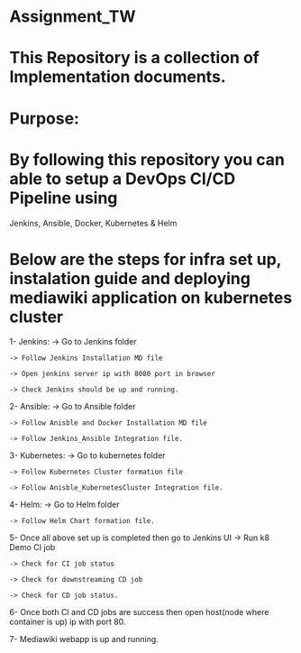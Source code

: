 # Assignment_TW

# This Repository is a collection of Implementation documents.




# Purpose:
# By following this repository you can able to setup a DevOps CI/CD Pipeline using

Jenkins,
Ansible,
Docker,
Kubernetes &
Helm




# Below are the steps for infra set up, instalation guide and deploying mediawiki application on kubernetes cluster

1- Jenkins:
    -> Go to Jenkins folder 

    -> Follow Jenkins Installation MD file

    -> Open jenkins server ip with 8080 port in browser

    -> Check Jenkins should be up and running. 

2- Ansible:
    -> Go to Ansible folder 

    -> Follow Anisble and Docker Installation MD file

    -> Follow Jenkins_Ansible Integration file.
    
3- Kubernetes:
    -> Go to kubernetes folder 

    -> Follow Kubernetes Cluster formation file

    -> Follow Anisble_KubernetesCluster Integration file.

4- Helm:
    -> Go to Helm folder 

    -> Follow Helm Chart formation file.
    
5- Once all above set up is completed then go to Jenkins UI 
    -> Run k8 Demo CI job

    -> Check for CI job status

    -> Check for downstreaming CD job

    -> Check for CD job status.

6- Once both CI and CD jobs are success then open host(node where container is up) ip with port 80. 

7- Mediawiki webapp is up and running. 
